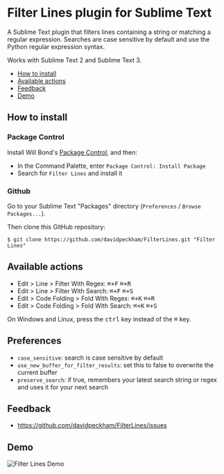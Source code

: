 # Filter Lines plugin for Sublime Text

A Sublime Text plugin that filters lines containing a string or matching a regular expression. Searches are case sensitive by default and use the Python regular expression syntax.

Works with Sublime Text 2 and Sublime Text 3.

* [How to install](#how-to-install)
* [Available actions](#available-actions)
* [Feedback](#feedback)
* [Demo](#demo)

## How to install ##

### Package Control ###

Install Will Bond's [Package Control](http://wbond.net/sublime_packages/package_control), and then:

* In the Command Palette, enter `Package Control: Install Package`
* Search for `Filter Lines` and install it

### Github ###

Go to your Sublime Text "Packages" directory (`Preferences` / `Browse Packages...`).

Then clone this GitHub repository:

    $ git clone https://github.com/davidpeckham/FilterLines.git "Filter Lines"

## Available actions ##

* Edit > Line > Filter With Regex:  <kbd>⌘+F</kbd> <kbd>⌘+R</kbd>
* Edit > Line > Filter With Search:  <kbd>⌘+F</kbd> <kbd>⌘+S</kbd>
* Edit > Code Folding > Fold With Regex:  <kbd>⌘+K</kbd> <kbd>⌘+R</kbd>
* Edit > Code Folding > Fold With Search:  <kbd>⌘+K</kbd> <kbd>⌘+S</kbd>

On Windows and Linux, press the <kbd>ctrl</kbd> key instead of the <kbd>⌘</kbd> key.

## Preferences ##

* `case_sensitive`:  search is case sensitive by default
* `use_new_buffer_for_filter_results`:  set this to false to overwrite the current buffer
* `preserve_search`:  if true, remembers your latest search string or regex and uses it for your next search

## Feedback ##

* https://github.com/davidpeckham/FilterLines/issues

## Demo ##

![Filter Lines Demo](https://dl.dropboxusercontent.com/u/44889921/filter_lines_demo.gif)
